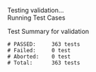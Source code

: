 
Testing validation...</br>
Running Test Cases

Test Summary for validation

    # PASSED:     363 tests
    # Failed:     0 test
    # Aborted:    0 test
    # Total:      363 tests
